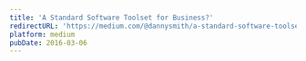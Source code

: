 ```yaml
---
title: 'A Standard Software Toolset for Business?'
redirectURL: 'https://medium.com/@dannysmith/a-standard-software-toolset-for-business-9e5b27d4dbf1'
platform: medium
pubDate: 2016-03-06
---
```

